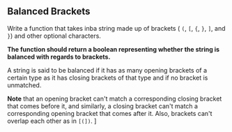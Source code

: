
## Balanced Brackets

Write a function that takes inba string made up of brackets ( `(`, `[`, `{`, `}`, `]`, and `}`) and other optional characters.  

**The function should return a boolean representing whether the string is balanced with regards to brackets.** 

A string is said to be balanced if it has as many opening brackets of a certain type as it has closing brackets of that type and if no bracket is unmatched.  

**Note** that an opening bracket can't match a corresponding closing bracket that comes before it, and similarly, a closing bracket can't match a corresponding opening bracket that comes after it.  Also, brackets can't overlap each other as in `[(])`. ]